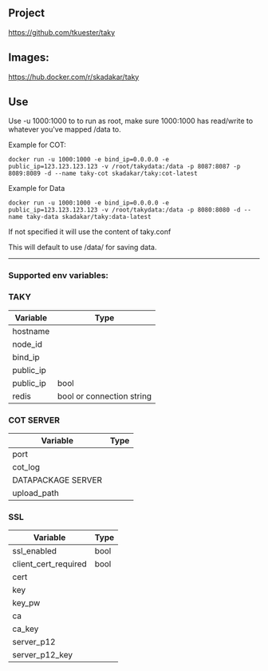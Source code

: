 ## Project 

https://github.com/tkuester/taky

## Images: 

https://hub.docker.com/r/skadakar/taky


## Use
Use -u 1000:1000 to to run as root, make sure 1000:1000 has read/write to whatever you've mapped /data to.

Example for COT:
```
docker run -u 1000:1000 -e bind_ip=0.0.0.0 -e public_ip=123.123.123.123 -v /root/takydata:/data -p 8087:8087 -p 8089:8089 -d --name taky-cot skadakar/taky:cot-latest
```
Example for Data
```
docker run -u 1000:1000 -e bind_ip=0.0.0.0 -e public_ip=123.123.123.123 -v /root/takydata:/data -p 8080:8080 -d --name taky-data skadakar/taky:data-latest
```
If not specified it will use the content of taky.conf

This will default to use /data/ for saving data.

*  *  *  *  *

### Supported env variables:
### TAKY
|Variable|Type|
|-----|----|
|hostname||
|node_id||
|bind_ip|
|public_ip|
|public_ip|bool|
|redis|bool or connection string|

### COT SERVER
|Variable|Type|
|-----|----|
|port
|cot_log
| DATAPACKAGE SERVER||
|upload_path
### SSL
|Variable|Type|
|-----|----|
|ssl_enabled|bool|
|client_cert_required|bool|
|cert|
|key|
|key_pw|
|ca|
|ca_key|
|server_p12|
|server_p12_key|
